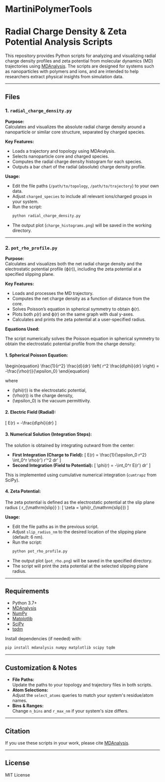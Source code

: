 # MartiniPolymerTools

# Radial Charge Density & Zeta Potential Analysis Scripts

This repository provides Python scripts for analyzing and visualizing radial charge density profiles and zeta potential from molecular dynamics (MD) trajectories using [MDAnalysis](https://www.mdanalysis.org/). The scripts are designed for systems such as nanoparticles with polymers and ions, and are intended to help researchers extract physical insights from simulation data.

---

## Files

### 1. `radial_charge_density.py`

**Purpose:**  
Calculates and visualizes the absolute radial charge density around a nanoparticle or similar core structure, separated by charged species.

**Key Features:**
- Loads a trajectory and topology using MDAnalysis.
- Selects nanoparticle core and charged species.
- Computes the radial charge density histogram for each species.
- Outputs a bar chart of the radial (absolute) charge density profile.

**Usage:**
- Edit the file paths (`/path/to/topology`, `/path/to/trajectory`) to your own data.
- Adjust `charged_species` to include all relevant ions/charged groups in your system.
- Run the script:  
  ```bash
  python radial_charge_density.py
  ```
- The output plot (`charge_histograms.png`) will be saved in the working directory.

---

### 2. `pot_rho_profile.py`

**Purpose:**  
Calculates and visualizes both the net radial charge density and the electrostatic potential profile (ϕ(r)), including the zeta potential at a specified slipping plane.

**Key Features:**
- Loads and processes the MD trajectory.
- Computes the net charge density as a function of distance from the core.
- Solves Poisson’s equation in spherical symmetry to obtain ϕ(r).
- Plots both ρ(r) and ϕ(r) on the same graph with dual y-axes.
- Calculates and prints the zeta potential at a user-specified radius.

**Equations Used:**

The script numerically solves the Poisson equation in spherical symmetry to obtain the electrostatic potential profile from the charge density:

#### 1. **Spherical Poisson Equation:**
\begin{equation}
\frac{1}{r^2} \frac{d}{dr} \left( r^2 \frac{d\phi}{dr} \right) = -\frac{\rho(r)}{\epsilon_0}
\end{equation}

where  
- \(\phi(r)\) is the electrostatic potential,  
- \(\rho(r)\) is the charge density,  
- \(\epsilon_0\) is the vacuum permittivity.

#### 2. **Electric Field (Radial):**
\[
E(r) = -\frac{d\phi}{dr}
\]

#### 3. **Numerical Solution (Integration Steps):**
The solution is obtained by integrating outward from the center:
- **First Integration (Charge to Field):**
  \[
  E(r) = \frac{1}{\epsilon_0 r^2} \int_0^r \rho(r') r'^2 dr'
  \]
- **Second Integration (Field to Potential):**
  \[
  \phi(r) = -\int_0^r E(r') dr'
  \]

This is implemented using cumulative numerical integration (`cumtrapz` from SciPy).

#### 4. **Zeta Potential:**
The zeta potential is defined as the electrostatic potential at the slip plane radius \( r_{\mathrm{slip}} \):
\[
\zeta = \phi(r_{\mathrm{slip}})
\]

**Usage:**
- Edit the file paths as in the previous script.
- Adjust `slip_radius_nm` to the desired location of the slipping plane (default: 6 nm).
- Run the script:  
  ```bash
  python pot_rho_profile.py
  ```
- The output plot (`pot_rho.png`) will be saved in the specified directory.
- The script will print the zeta potential at the selected slipping plane radius.

---

## Requirements

- Python 3.7+
- [MDAnalysis](https://www.mdanalysis.org/)
- [NumPy](https://numpy.org/)
- [Matplotlib](https://matplotlib.org/)
- [SciPy](https://scipy.org/)
- [tqdm](https://tqdm.github.io/)

Install dependencies (if needed) with:
```bash
pip install mdanalysis numpy matplotlib scipy tqdm
```

---

## Customization & Notes

- **File Paths:**  
  Update the paths to your topology and trajectory files in both scripts.
- **Atom Selections:**  
  Adjust the `select_atoms` queries to match your system's residue/atom names.
- **Bins & Ranges:**  
  Change `n_bins` and `r_max_nm` if your system's size differs.

---

## Citation

If you use these scripts in your work, please cite [MDAnalysis](https://www.mdanalysis.org/pages/citations/).

---

## License

MIT License
